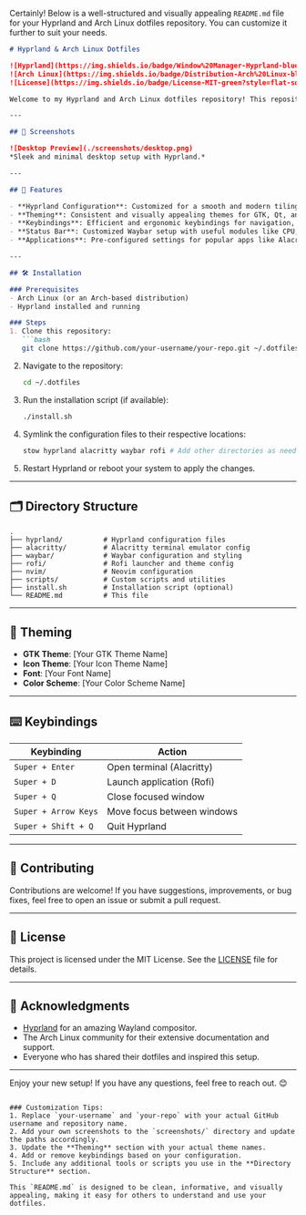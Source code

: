Certainly! Below is a well-structured and visually appealing `README.md` file for your Hyprland and Arch Linux dotfiles repository. You can customize it further to suit your needs.

```markdown
# Hyprland & Arch Linux Dotfiles

![Hyprland](https://img.shields.io/badge/Window%20Manager-Hyprland-blue?style=flat-square&logo=linux)
![Arch Linux](https://img.shields.io/badge/Distribution-Arch%20Linux-blue?style=flat-square&logo=arch-linux)
![License](https://img.shields.io/badge/License-MIT-green?style=flat-square)

Welcome to my Hyprland and Arch Linux dotfiles repository! This repository contains my personal configuration files for a sleek, efficient, and highly customizable desktop environment powered by Hyprland on Arch Linux.

---

## 📸 Screenshots

![Desktop Preview](./screenshots/desktop.png)
*Sleek and minimal desktop setup with Hyprland.*

---

## 🚀 Features

- **Hyprland Configuration**: Customized for a smooth and modern tiling window manager experience.
- **Theming**: Consistent and visually appealing themes for GTK, Qt, and terminal emulators.
- **Keybindings**: Efficient and ergonomic keybindings for navigation, window management, and productivity.
- **Status Bar**: Customized Waybar setup with useful modules like CPU, memory, and network usage.
- **Applications**: Pre-configured settings for popular apps like Alacritty, Neovim, and Rofi.

---

## 🛠️ Installation

### Prerequisites
- Arch Linux (or an Arch-based distribution)
- Hyprland installed and running

### Steps
1. Clone this repository:
   ```bash
   git clone https://github.com/your-username/your-repo.git ~/.dotfiles
   ```
2. Navigate to the repository:
   ```bash
   cd ~/.dotfiles
   ```
3. Run the installation script (if available):
   ```bash
   ./install.sh
   ```
4. Symlink the configuration files to their respective locations:
   ```bash
   stow hyprland alacritty waybar rofi # Add other directories as needed
   ```
5. Restart Hyprland or reboot your system to apply the changes.

---

## 🗂️ Directory Structure

```
.
├── hyprland/          # Hyprland configuration files
├── alacritty/         # Alacritty terminal emulator config
├── waybar/            # Waybar configuration and styling
├── rofi/              # Rofi launcher and theme config
├── nvim/              # Neovim configuration
├── scripts/           # Custom scripts and utilities
├── install.sh         # Installation script (optional)
└── README.md          # This file
```

---

## 🎨 Theming

- **GTK Theme**: [Your GTK Theme Name]
- **Icon Theme**: [Your Icon Theme Name]
- **Font**: [Your Font Name]
- **Color Scheme**: [Your Color Scheme Name]

---

## ⌨️ Keybindings

| Keybinding          | Action                          |
|---------------------|---------------------------------|
| `Super + Enter`     | Open terminal (Alacritty)       |
| `Super + D`         | Launch application (Rofi)       |
| `Super + Q`         | Close focused window            |
| `Super + Arrow Keys`| Move focus between windows      |
| `Super + Shift + Q` | Quit Hyprland                   |

---

## 🤝 Contributing

Contributions are welcome! If you have suggestions, improvements, or bug fixes, feel free to open an issue or submit a pull request.

---

## 📜 License

This project is licensed under the MIT License. See the [LICENSE](./LICENSE) file for details.

---

## 🙏 Acknowledgments

- [Hyprland](https://hyprland.org/) for an amazing Wayland compositor.
- The Arch Linux community for their extensive documentation and support.
- Everyone who has shared their dotfiles and inspired this setup.

---

Enjoy your new setup! If you have any questions, feel free to reach out. 😊
```

### Customization Tips:
1. Replace `your-username` and `your-repo` with your actual GitHub username and repository name.
2. Add your own screenshots to the `screenshots/` directory and update the paths accordingly.
3. Update the **Theming** section with your actual theme names.
4. Add or remove keybindings based on your configuration.
5. Include any additional tools or scripts you use in the **Directory Structure** section.

This `README.md` is designed to be clean, informative, and visually appealing, making it easy for others to understand and use your dotfiles.
